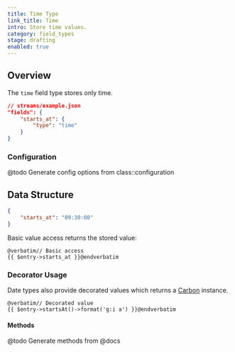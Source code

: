```yaml
---
title: Time Type
link_title: Time
intro: Store time values.
category: field_types
stage: drafting
enabled: true
---
```


## Overview

The `time` field type stores only time.

```json
// streams/example.json
"fields": {
    "starts_at": {
        "type": "time"
    }
}
```

### Configuration

@todo Generate config options from class::configuration


## Data Structure

```json
{
    "starts_at": "09:30:00"
}
```

Basic value access returns the stored value:

```blade
@verbatim// Basic access
{{ $entry->starts_at }}@endverbatim
```

### Decorator Usage

Date types also provide decorated values which returns a [Carbon](https://carbon.nesbot.com/) instance.

```blade
@verbatim// Decorated value
{{ $entry->startsAt()->format('g:i a') }}@endverbatim
```

#### Methods

@todo Generate methods from @docs
